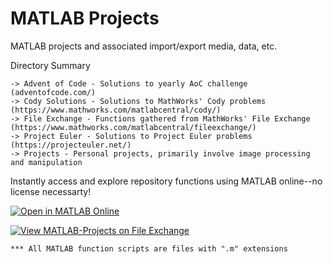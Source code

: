 # MATLAB Projects
 MATLAB projects and associated import/export media, data, etc.

 Directory Summary	
 
 	-> Advent of Code - Solutions to yearly AoC challenge (adventofcode.com/)
  	-> Cody Solutions - Solutions to MathWorks' Cody problems (https://www.mathworks.com/matlabcentral/cody/)
  	-> File Exchange - Functions gathered from MathWorks' File Exchange (https://www.mathworks.com/matlabcentral/fileexchange/)
   	-> Project Euler - Solutions to Project Euler problems (https://projecteuler.net/)
  	-> Projects - Personal projects, primarily involve image processing and manipulation

Instantly access and explore repository functions using MATLAB online--no license necessarty!

[![Open in MATLAB Online](https://www.mathworks.com/images/responsive/global/open-in-matlab-online.svg)](https://matlab.mathworks.com/open/github/v1?repo=jksafe/MATLAB-Projects)

[![View MATLAB-Projects on File Exchange](https://www.mathworks.com/matlabcentral/images/matlab-file-exchange.svg)](https://www.mathworks.com/matlabcentral/fileexchange/133117-matlab-projects)

	*** All MATLAB function scripts are files with ".m" extensions
